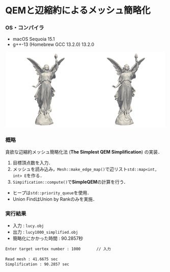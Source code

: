 # QEMと辺縮約によるメッシュ簡略化

### OS・コンパイラ

- macOS Sequoia 15.1
- g++-13 (Homebrew GCC 13.2.0) 13.2.0

<img src = "snapshot01.png" width = 50%><img src = "snapshot00.png" width = 50%>


### 概略

貪欲な辺縮約メッシュ簡略化法 (**The Simplest QEM Simplification**) の実装．

1. 目標頂点数を入力．
1. メッシュを読み込み，`Mesh::make_edge_map()`で辺リスト`std::map<int, int> E`を作る．
1. `Simpification::compute()`で**SimpleQEM**の計算を行う．

- ヒープは`std::priority_queue`を使用．
- Union FindはUnion by Rankのみを実施．

### 実行結果

- 入力 : `lucy.obj`  
- 出力 : `lucy1000_simplified.obj`
- 簡略化にかかった時間 : 90.2857秒
 ```
Enter target vertex number : 1000       // 入力

Read mesh : 41.6675 sec
Simplification : 90.2857 sec
```
